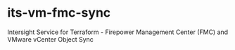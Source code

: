 # its-vm-fmc-sync
Intersight Service for Terraform - Firepower Management Center (FMC) and VMware vCenter Object Sync
